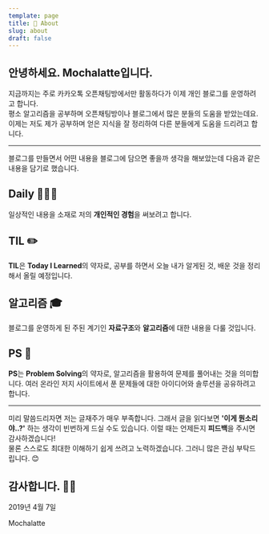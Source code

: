 ```yaml
---
template: page
title: 🔎 About
slug: about
draft: false
---
```

안녕하세요. **Mochalatte**입니다.
---
지금까지는 주로 카카오톡 오픈채팅방에서만 활동하다가 이제 개인 블로그를 운영하려고 합니다. \
평소 알고리즘을 공부하며 오픈채팅방이나 블로그에서 많은 분들의 도움을 받았는데요. \
이제는 저도 제가 공부하며 얻은 지식을 잘 정리하여 다른 분들에게 도움을 드리려고 합니다.

---

블로그를 만들면서 어떤 내용을 블로그에 담으면 좋을까 생각을 해보았는데 다음과 같은 내용을 담기로 했습니다.

## Daily 👨🏻‍💻
  일상적인 내용을 소재로 저의 **개인적인 경험**을 써보려고 합니다.

## TIL ✏️
  **TIL**은 **Today I Learned**의 약자로, 공부를 하면서 오늘 내가 알게된 것, 배운 것을 정리해서 올릴 예정입니다.

## 알고리즘 🎓
  블로그를 운영하게 된 주된 계기인 **자료구조**와 **알고리즘**에 대한 내용을 다룰 것입니다.

## PS 🤔
  **PS**는 **Problem Solving**의 약자로, 알고리즘을 활용하여 문제를 풀어내는 것을 의미합니다. 여러 온라인 저지 사이트에서 푼 문제들에 대한 아이디어와 솔루션을 공유하려고 합니다.

---

미리 말씀드리자면 저는 글재주가 매우 부족합니다. 그래서 글을 읽다보면 **'이게 뭔소리야..?'** 하는 생각이 빈번하게 드실 수도 있습니다. 이럴 때는 언제든지 **피드백**을 주시면 감사하겠습니다! \
물론 스스로도 최대한 이해하기 쉽게 쓰려고 노력하겠습니다. 그러니 많은 관심 부탁드립니다. 😊

감사합니다. 🙇🏻‍
---

2019년 4월 7일

Mochalatte



